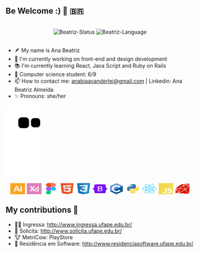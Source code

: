   ## Be Welcome :) 👋 🇧🇷
  
  <br>
  <div align="center">
    <a href="https://github.com/beatrizAVanderlei"></a>
  <img height="180em" alt="Beatriz-Status" src="https://github-readme-stats.vercel.app/api?username=beatrizAVanderlei&show_icons=true&theme=ayu-mirage&include_all_commits=true&count_private=true"/>
  <img height="180em" alt="Beatriz-Language" src="https://github-readme-stats.vercel.app/api/top-langs/?username=beatrizAVanderlei&layout=compact&langs_count=7&theme=ayu-mirage"/>
  </div>
  <br>

  - 🪶 My name is Ana Beatriz
  - 🌱 I'm currently working on front-end and design development 
  - 📚 I'm currently learning React, Java Script and Ruby on Rails
  - 📖 Computer science student: 6/9 
  - 📫 How to contact me: anabiaavanderlei@gmail.com | Linkedin: Ana Beatriz Almeida
  - ✨ Pronouns: she/her



  ![Snake animation](https://github.com/beatrizAVanderlei/beatrizAVanderlei/blob/output/github-contribution-grid-snake.svg)
  
  <div align="center">
    <img align="center" alt="Illustrator" height="30" width="40" src="https://github.com/devicons/devicon/blob/master/icons/illustrator/illustrator-plain.svg">
    <img align="center" alt="XD" height="30" width="40" src="https://github.com/devicons/devicon/blob/master/icons/xd/xd-plain.svg">
    <img align="center" alt="Figma" height="30" width="40" src="https://github.com/devicons/devicon/blob/master/icons/figma/figma-original.svg">
    <img align="center" alt="HTML" height="30" width="40" src="https://github.com/devicons/devicon/blob/master/icons/html5/html5-original.svg">
    <img align="center" alt="CSS" height="30" width="40" src="https://github.com/devicons/devicon/blob/master/icons/css3/css3-original.svg">
    <img align="center" alt="Bootstrap" height="30" width="40" src="https://github.com/devicons/devicon/blob/master/icons/bootstrap/bootstrap-original.svg">
    <img align="center" alt="C" height="30" width="40" src="https://github.com/devicons/devicon/blob/master/icons/c/c-original.svg">
    <img align="center" alt="Python" height="30" width="40" src="https://github.com/devicons/devicon/blob/master/icons/python/python-original.svg">
    <img align="center" alt="React" height="30" width="40" src="https://github.com/devicons/devicon/blob/master/icons/react/react-original.svg">
    <img align="center" alt="JavaScript" height="30" width="40" src="https://github.com/devicons/devicon/blob/master/icons/javascript/javascript-plain.svg">
    <img align="center" alt="RubyonRails" height="30" width="40" src="https://github.com/devicons/devicon/blob/master/icons/ruby/ruby-plain.svg">
  </div>
  
  ##
  
  ## My contributions 💫
  - 🧑‍🎓 Ingressa: http://www.ingressa.ufape.edu.br/
  - 📌 Solicita: http://www.solicita.ufape.edu.br/
  - 🐮 MetriCow: PlayStore
  - 📝 Residência em Software: http://www.residenciasoftware.ufape.edu.br/
  
  

